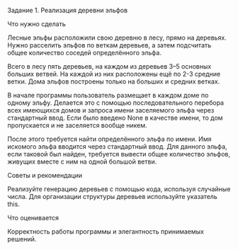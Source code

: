 Задание 1. Реализация деревни эльфов

Что нужно сделать

Лесные эльфы расположили свою деревню в лесу, прямо на деревьях. Нужно расселить эльфов по веткам деревьев, а затем подсчитать общее количество соседей определённого эльфа.

Всего в лесу пять деревьев, на каждом из деревьев 3–5 основных больших ветвей. На каждой из них расположены ещё по 2-3 средние ветки. Дома эльфов построены только на больших и средних ветках.

В начале программы пользователь размещает в каждом доме по одному эльфу. Делается это с помощью последовательного перебора всех имеющихся домов и запроса имени заселяемого эльфа через стандартный ввод. Если было введено None в качестве имени, то дом пропускается и не заселяется вообще никем.

После этого требуется найти определённого эльфа по имени. Имя искомого эльфа вводится через стандартный ввод. Для данного эльфа, если таковой был найден, требуется вывести общее количество эльфов, живущих вместе с ним на одной большой ветви.

Советы и рекомендации

Реализуйте генерацию деревьев с помощью кода, используя случайные числа. Для организации структуры деревьев используйте указатель this.

Что оценивается

Корректность работы программы и элегантность принимаемых решений.
